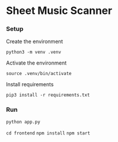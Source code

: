 # Sheet Music Scanner

### Setup

Create the environment

`python3 -m venv .venv`

Activate the environment

`source .venv/bin/activate`

Install requirements

`pip3 install -r requirements.txt`

### Run
`python app.py`

`cd frontend`
`npm install`
`npm start`

